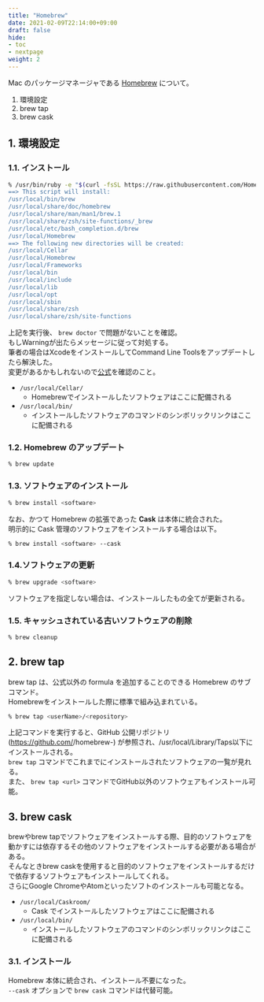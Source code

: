 ```yaml
---
title: "Homebrew"
date: 2021-02-09T22:14:00+09:00
draft: false
hide:
- toc
- nextpage
weight: 2
---
```


Mac のパッケージマネージャである [Homebrew](http://brew.sh/index_ja.html) について。

1. 環境設定  
2. brew tap  
3. brew cask

<!--more-->

## 1. 環境設定

### 1.1. インストール

```zsh
% /usr/bin/ruby -e "$(curl -fsSL https://raw.githubusercontent.com/Homebrew/install/master/install)”
==> This script will install:
/usr/local/bin/brew
/usr/local/share/doc/homebrew
/usr/local/share/man/man1/brew.1
/usr/local/share/zsh/site-functions/_brew
/usr/local/etc/bash_completion.d/brew
/usr/local/Homebrew
==> The following new directories will be created:
/usr/local/Cellar
/usr/local/Homebrew
/usr/local/Frameworks
/usr/local/bin
/usr/local/include
/usr/local/lib
/usr/local/opt
/usr/local/sbin
/usr/local/share/zsh
/usr/local/share/zsh/site-functions
```

上記を実行後、 `brew doctor` で問題がないことを確認。  
もしWarningが出たらメッセージに従って対処する。  
筆者の場合はXcodeをインストールしてCommand Line Toolsをアップデートしたら解決した。  
変更があるかもしれないので[公式](http://brew.sh/index_ja.html)を確認のこと。

- `/usr/local/Cellar/`
    - Homebrewでインストールしたソフトウェアはここに配備される
- `/usr/local/bin/`
    - インストールしたソフトウェアのコマンドのシンボリックリンクはここに配備される

### 1.2. Homebrew のアップデート

```zsh
% brew update
```

### 1.3. ソフトウェアのインストール

```zsh
% brew install <software>
```

なお、かつて Homebrew の拡張であった **Cask** は本体に統合された。  
明示的に Cask 管理のソフトウェアをインストールする場合は以下。

```zsh
% brew install <software> --cask
```

### 1.4.ソフトウェアの更新

```zsh
% brew upgrade <software>
```

ソフトウェアを指定しない場合は、インストールしたもの全てが更新される。

### 1.5. キャッシュされている古いソフトウェアの削除

```zsh
% brew cleanup
```

## 2. brew tap

brew tap は、公式以外の formula を追加することのできる Homebrew のサブコマンド。  
Homebrewをインストールした際に標準で組み込まれている。

```zsh
% brew tap <userName>/<repository>
```

上記コマンドを実行すると、GitHub 公開リポジトリ (https://github.com/<userName>/homebrew-<repository>) が参照され、/usr/local/Library/Taps以下にインストールされる。  
`brew tap` コマンドでこれまでにインストールされたソフトウェアの一覧が見れる。  
また、 `brew tap <url>` コマンドでGitHub以外のソフトウェアもインストール可能。

## 3. brew cask

brewやbrew tapでソフトウェアをインストールする際、目的のソフトウェアを動かすには依存するその他のソフトウェアをインストールする必要がある場合がある。  
そんなときbrew caskを使用すると目的のソフトウェアをインストールするだけで依存するソフトウェアもインストールしてくれる。  
さらにGoogle ChromeやAtomといったソフトのインストールも可能となる。

- `/usr/local/Caskroom/`
    - Cask でインストールしたソフトウェアはここに配備される
- `/usr/local/bin/`
    - インストールしたソフトウェアのコマンドのシンボリックリンクはここに配備される

### 3.1. インストール

Homebrew 本体に統合され、インストール不要になった。  
`--cask` オプションで `brew cask` コマンドは代替可能。